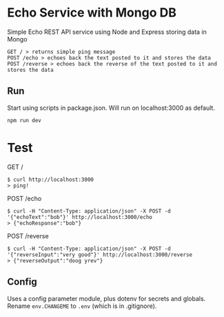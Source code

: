 # Echo Service with Mongo DB
Simple Echo REST API service using Node and Express storing data in Mongo

```
GET / > returns simple ping message
POST /echo > echoes back the text posted to it and stores the data
POST /reverse > echoes back the reverse of the text posted to it and stores the data

```

## Run
Start using scripts in package.json. Will run on localhost:3000 as default.
```
npm run dev
```

# Test
GET /
```
$ curl http://localhost:3000
> ping!
```

POST /echo
```
$ curl -H "Content-Type: application/json" -X POST -d '{"echoText":"bob"}' http://localhost:3000/echo
> {"echoResponse":"bob"}
```

POST /reverse
```
$ curl -H "Content-Type: application/json" -X POST -d '{"reverseInput":"very good"}' http://localhost:3000/reverse
> {"reverseOutput":"doog yrev"}
```

## Config
Uses a config parameter module, plus dotenv for secrets and globals. Rename `env.CHANGEME` to `.env` (which is in .gitignore). 


